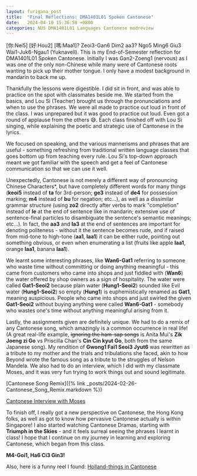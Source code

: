 ```yaml
---
layout: furigana_post
title:  "Final Reflections: DMA1401L01 Spoken Cantonese"
date:   2024-04-10 15:36:58 +0800
categories: NUS DMA1401L01 Languages Cantonese modreview
---
```


[你:Nei5] [好:Hou2] [嗎:Maa1]? Zeoi3-Gan6 Dim2 aa3? Ngo5 Ming6 Giu3 Wai1-Juk6-Ngau1 (Yuknavell). This is my End-of-Semester reflection for DMA1401L01 Spoken Cantonese. Initially I was Gan2-Zoeng1 (nervous) as I was one of the only non-Chinese while many were of Cantonese roots wanting to pick up their mother tongue. I only have a modest background in mandarin to back me up. 

Thankfully the lessons were digestible. I did sit in front, and was able to practice on the spot with classmates beside me. We started from the basics, and Lou Si (Teacher) brought us through the pronunciations and when to use the phrases. We were all made to practice out loud in front of the class. I was unprepared but it was good to practice out loud. Even got a round of applause from the others 😅. Each class finished off with Lou Si singing, while explaining the poetic and strategic use of Cantonese in the lyrics. 

We focused on speaking, and the various mannerisms and phrases that are useful - something refreshing from traditional written language classes that goes bottom up from teaching every rule. Lou Si's top-down approach meant we got familiar with the speech and get a feel of Cantonese communication so that we can use it well.

Unexpectedly, Cantonese is not merely a different way of pronouncing Chinese Characters*, but have completely different words for many things (**keoi5** instead of **ta** for 3rd-person; **ge3** instead of **de4** for possession marking; **m4** instead of **bu** for negation; etc...), as well as a dissimilar grammar structure (using **zo2** directly after verbs to mark "completion" instead of **le** at the end of sentence like in mandarin; extensive use of sentence-final particles to disambiguate the sentence's semantic meanings; etc...). In fact, the **aa3** and **la3** at the end of sentences are important for denoting politeness - without it the sentence becomes rude, and if raised from mid-tone to high-tone (**aa1**, **laa1**) it can be either rude, pointing out something obvious, or even when enumerating a list (fruits like apple **laa1**, orange **laa1**, banana **laa1**).

We learnt some interesting phrases, like **Wan6-Gat1** referring to someone who waste time without committing or doing anything meaningful - this came from customers who came into shops and just fiddled with (**Wan6**) the water offered by shop owners as a sign of hospitality. The water were called **Gat1-Seoi2** because plain water (**Hung1-Seoi2**) sounded like Evil water (**Hung1-Seoi2**) so empty (**Hung1**) is euphemistically renamed as **Gat1**, meaning auspicious. People who came into shops and just swirled the given **Gat1-Seoi2** without buying anything were called **Wan6-Gat1** - somebody who wastes one's time without anything meaningful arising from it.

Lastly, the assignments given are definitely unique. We had to do a remix of any Cantonese song, which amazingly is a common occurrence in real life! (A great real-life example, ~~ignoring the ham-sap songs~~ is Anita Mui's **Zik Joeng zi Go** vs Priscilla Chan's **Cin Cin kyut Go**, both from the same Japanese song). My rendition of **Gwong1 Fai1 Seoi3 Jyut6** was rewritten as a tribute to my mother and the trials and tribulations she faced, akin to how Beyond wrote the famous song as a tribute to the struggles of Nelson Mandela. We also had to do an interview, which I did with my classmate Moses, and it was very fun trying to work things out and sound legitimate.

[Cantonese Song Remix]({% link _posts/2024-02-26-Cantonese_Song_Remix.markdown %})

[Cantonese Interview with Moses](https://www.youtube.com/watch?v=U7M8_q5_MhY)

To finish off, I really got a new perspective on Cantonese, the Hong Kong folks, as well as got to know how pervasive Cantonese actually is within Singapore! I also started watching Cantonese Dramas, starting with **Triumph in the Skies** - and it feels surreal seeing the phrases I learnt in class! I hope that I continue on my journey in learning and exploring Cantonese, which began from this class.

**M4-Goi1, Ha6 Ci3 Gin3!**

Also, here is a funny reel I found: [Holland-things in Cantonese](https://www.instagram.com/reel/C4xoXH-PzPB/?igsh=MWU5Zm1mYm5tYXprZg==)
